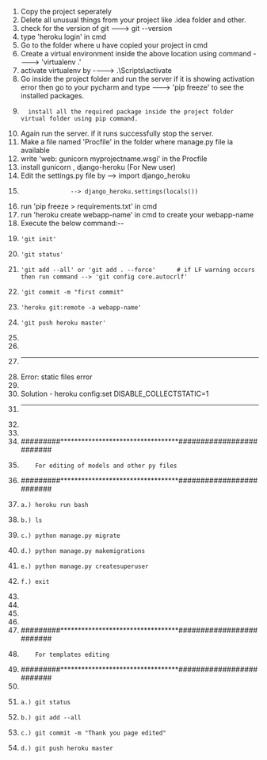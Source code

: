 01. Copy the project seperately
02.  Delete all unusual things from your project like .idea folder and other.
03.  check for the version of git ---> git --version
04.  type 'heroku login' in cmd
05.  Go to the folder where u have copied your project in cmd
06.  Create a virtual environment inside the above location using command ---->  'virtualenv .'
07.  activate virtualenv by ----> .\Scripts\activate
08.  Go inside the project folder and run the server if it is showing activation error then go to your pycharm and type ---> 'pip freeze' to see the installed packages.
09. 	  install all the required package inside the project folder  virtual folder using pip command.
10.  Again run the server. if it runs successfully stop the server.
11.  Make a file named 'Procfile' in the folder where manage.py file ia available
12.  write 'web: gunicorn myprojectname.wsgi' in the Procfile
13.  install gunicorn , django-heroku (For New user)
14.  Edit the settings.py file by --> import django_heroku
15. 			      --> django_heroku.settings(locals())	
16.  run 'pip freeze > requirements.txt' in cmd
17.  run 'heroku create webapp-name' in cmd to create your  webapp-name
18.  Execute the below command:-- 
19.  	'git init'
20. 	'git status'
21. 	'git add --all' or 'git add . --force'      # if LF warning occurs then run command --> 'git config core.autocrlf'
22. 	'git commit -m "first commit"
23. 	'heroku git:remote -a webapp-name'
24. 	'git push heroku master'
25. 
26. 
27. ---------------------------------------------------------------------------------------------------------------
28. Error: static files error
29. 
30. Solution - heroku config:set DISABLE_COLLECTSTATIC=1
31. ---------------------------------------------------------------------------------------------------------------
32. 
33. 
34. #########**********************************#########################
35. 		For editing of models and other py files
36. #########**********************************#########################
37. 	a.)	heroku run bash
38. 	b.)	ls
39. 	c.)	python manage.py migrate
40. 	d.)	python manage.py makemigrations
41. 	e.)	python manage.py createsuperuser
42. 	f.)	exit
43. 
44. 
45. 
46. 
47. #########**********************************#########################
48. 		For templates editing 
49. #########**********************************#########################
50. 
51. 	a.)	git status
52. 	b.)	git add --all
53. 	c.)	git commit -m "Thank you page edited"
54. 	d.)	git push heroku master
     
